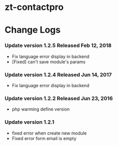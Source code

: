 # zt-contactpro

# Change Logs

### Update version 1.2.5 Released Feb 12, 2018
* Fix language error display in backend
* [Fixed] can't save module's params

### Update version 1.2.4 Released Jun 14, 2017
* Fix language error display in backend

### Update version 1.2.2 Released Jun 23, 2016
* php warming define version

### Update version 1.2.1
* fixed error when create new module
* Fixed error form email is empty
